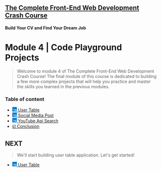 ## [The Complete Front-End Web Development Crash Course](../README.md)
#### Build Your CV and Find Your Dream Job

# Module 4 | Code Playground Projects
> Welcome to module 4 of The Complete Front-End Web Development Crash Course!
> The final module of this course is dedicated to building a few more complex projects
> that will help you practice and master the skills you learned in the previous modules.

### Table of content
- [<img src="../imgs/typescript-icon.jpeg" width="15"/> User Table](./userTable.md)
- [<img src="../imgs/typescript-icon.jpeg" width="15"/> Social Media Post](./socialMediaPost.md)
- [<img src="../imgs/typescript-icon.jpeg" width="15"/> YouTube Api Search](./youTubeApiSearch.md)
- [☑️ Conclusion](./conclusion.md)

## NEXT
> We'll start building user table application. Let's get started!

- [<img src="../imgs/typescript-icon.jpeg" width="15"/> User Table](./userTable.md)

